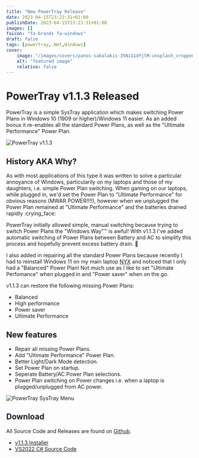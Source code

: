 ```yaml
---
title: "New PowerTray Release"
date: 2023-04-15T23:23:31+01:00
publishDate: 2023-04-15T23:23:31+01:00
images: []
faicon: "fa-brands fa-windows"
draft: false
tags: [powertray,.Net,Windows]
cover:
    image: "/images/covers/panos-sakalakis-35NiG1dYjtM-unsplash_cropped.jpg"
    alt: "featured image"
    relative: false
---
```


# PowerTray v1.1.3 Released

PowerTray is a simple SysTray application which makes switching Power Plans in Windows 10 (1909 or higher)/Windows 11 easier. As an added bonus it re-enables all the standard Power Plans, as well as the "Ultimate Performance" Power Plan.

![PowerTray v1.1.3](/images/blog/PowerTray-About.jpg)

## History AKA Why?

As with most applications of this type it was written to solve a particular annoyance of Windows, particularily on my laptops and those of my daughters, i.e. simple Power Plan switching.
When gaming on our laptops, while plugged in, we'd set the Power Plan to "Ultimate Performance" for obvious reasons (MWAR POWER!!!!), however when we unplugged the Power Plan remained at "Ultimate Performance" and the batteries drained rapidly :crying_face:

PowerTray initially allowed simple, manual switching because trying to switch Power Plans the "Windows Way":tm: is awful! With v1.1.3 I've added automatic switching of Power Plans between Battery and AC to simplify this process and hopefully prevent excess battery drain. :crossed_fingers:

I also added in repairing all the standard Power Plans because recently I had to reinstall Windows 11 on my main laptop [NYX](/hardware/#asus-fx505dt-al086t) and noticed that I only had a "Balanced" Power Plan! Not much use as I like to set "Ultimate Perfomance" when plugged in and "Power saver" when on the go.

v1.1.3 can restore the following missing Power Plans:
+ Balanced
+ High performance
+ Power saver
+ Ultimate Performance

## New features

+ Repair all missing Power Plans.
+ Add "Ultimate Performance" Power Plan.
+ Better Light/Dark Mode detection.
+ Set Power Plan on startup.
+ Seperate Battery/AC Power Plan selections.
+ Power Plan switching on Power changes i.e. when a laptop is plugged/unplugged from AC power.

![PowerTray SysTray Menu](/images/blog/PowerTray-Menu.jpg)

## Download

All Source Code and Releases are found on [Github](https://github.com/alandoyle/PowerTray/releases/tag/1.1.3).

+ [v1.1.3 Installer](https://github.com/alandoyle/PowerTray/releases/download/1.1.3/PowerTray_Setup.exe)
+ [VS2022 C# Source Code](https://github.com/alandoyle/PowerTray/archive/refs/tags/1.1.3.zip)
